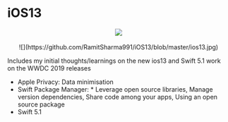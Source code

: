 # iOS13

<p align="center">
<img src="https://img.shields.io/badge/SWIFT-5.1-brightgreen.svg" />
</p>


<p align="center">
![](https://github.com/RamitSharma991/iOS13/blob/master/ios13.jpg)
</p>


<Head>
Includes my initial thoughts/learnings on the new ios13 and Swift 5.1 work on the WWDC 2019 releases  
</Head>

- Apple Privacy:  Data minimisation
- Swift Package Manager: * Leverage open source libraries, Manage version dependencies, Share code among your apps, Using an open source package 
- Swift 5.1
